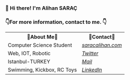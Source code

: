 <h3>👋 Hi there! I'm Alihan SARAÇ</h3>
<h3> 👇For more information, contact to me. 👇</h3>
<table>
  <tr> <th>🤠About Me🤠</th><th>🔗Contact🔗</th></tr>
  <tr><td>Computer Science Student</td><td><a href="http://saracalihan.com" target="_blank" rel="noopener noreferrer" title="My Website"><em>saracalihan.com</em></a></td></tr>     
  <tr><td>Web, IOT, Robotic</td><td><a href="https://twitter.com/saracaIihan" target="_blank" rel="noopener noreferrer" title="@saracaIihan it's Upper 'i' not 'L' :)"><em>Twitter</em></a></tr>   
  <tr><td>Istanbul-TURKEY</td><td><a href="mailto:saracalihan@gmail.com"title="saracalihan@gmail.com"><em>Mail</em></a></td></tr>   
  <tr><td>Swimming, Kickbox, RC Toys</td><td><a href="https://www.linkedin.com/in/alihan-sara%C3%A7-ba75a319a/" title="Alihan SARAÇ" target="_blank" rel="noopener noreferrer"><em>LinkedIn</em></a></td></tr>
</table>
